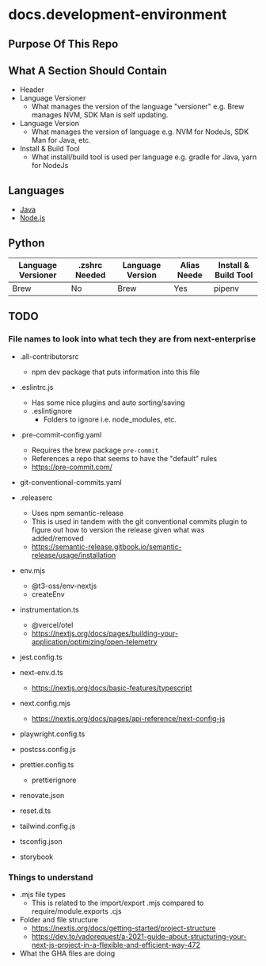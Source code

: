 # docs.development-environment

## Purpose Of This Repo

## What A Section Should Contain

- Header
- Language Versioner
  - What manages the version of the language "versioner" e.g. Brew manages NVM, SDK Man is self updating.
- Language Version
  - What manages the version of language e.g. NVM for NodeJs, SDK Man for Java, etc.
- Install & Build Tool
  - What install/build tool is used per language e.g. gradle for Java, yarn for NodeJs

## Languages

- [Java](./languages/java.md)
- [Node.js](./languages/node-js.md)

## Python

| Language Versioner | .zshrc Needed | Language Version | Alias Neede | Install & Build Tool |
| ------------------ | ------------- | ---------------- | ----------- | -------------------- |
| Brew               | No            | Brew             | Yes         | pipenv               |

## TODO

### File names to look into what tech they are from next-enterprise

- .all-contributorsrc
  - npm dev package that puts information into this file
- .eslintrc.js
  - Has some nice plugins and auto sorting/saving
  - .eslintignore
    - Folders to ignore i.e. node_modules, etc.
- .pre-commit-config.yaml
  - Requires the brew package `pre-commit`
  - References a repo that seems to have the "default" rules
  - https://pre-commit.com/
- git-conventional-commits.yaml
- .releaserc

  - Uses npm semantic-release
  - This is used in tandem with the git conventional commits plugin to figure out how to version the release given what was added/removed
  - https://semantic-release.gitbook.io/semantic-release/usage/installation

- env.mjs
  - @t3-oss/env-nextjs
  - createEnv
- instrumentation.ts
  - @vercel/otel
  - https://nextjs.org/docs/pages/building-your-application/optimizing/open-telemetry
- jest.config.ts
- next-env.d.ts
  - https://nextjs.org/docs/basic-features/typescript
- next.config.mjs
  - https://nextjs.org/docs/pages/api-reference/next-config-js
- playwright.config.ts
- postcss.config.js
- prettier.config.ts
  - prettierignore
- renovate.json
- reset.d.ts
- tailwind.config.js
- tsconfig.json
- storybook

### Things to understand

- .mjs file types
  - This is related to the import/export .mjs compared to require/module.exports .cjs
- Folder and file structure
  - https://nextjs.org/docs/getting-started/project-structure
  - https://dev.to/vadorequest/a-2021-guide-about-structuring-your-next-js-project-in-a-flexible-and-efficient-way-472
- What the GHA files are doing
